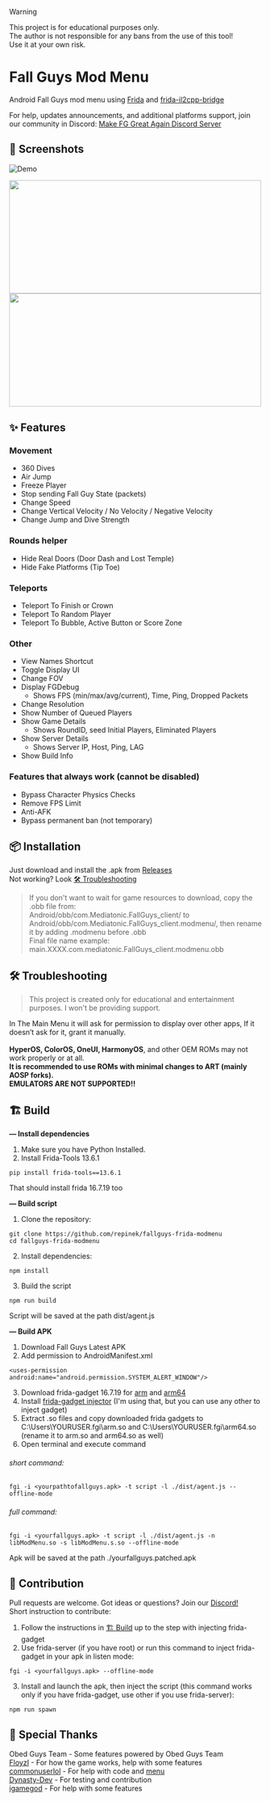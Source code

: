 > [!WARNING]  
> This project is for educational purposes only.  
> The author is not responsible for any bans from the use of this tool!  
> Use it at your own risk.

# Fall Guys Mod Menu
Android Fall Guys mod menu using [Frida](https://frida.re/) and [frida-il2cpp-bridge](https://github.com/vfsfitvnm/frida-il2cpp-bridge) <br>

For help, updates announcements, and additional platforms support, join our community in Discord:
[Make FG Great Again Discord Server](https://discord.gg/cNFJ73P6p3) 

## 📸 Screenshots
![Demo](https://github.com/user-attachments/assets/57b9a4cd-3a62-47b7-8a3e-17dc801ea0b3)

<img src="https://github.com/user-attachments/assets/59ddff53-6dc1-49cc-8396-4243bb3c096a" width="500" height="224"/>
<img src="https://github.com/user-attachments/assets/f2164534-1700-4ba6-b681-576dca29583d" width="500" height="224"/>

## ✨ Features

### Movement
- 360 Dives
- Air Jump
- Freeze Player
- Stop sending Fall Guy State (packets)
- Change Speed
- Change Vertical Velocity / No Velocity / Negative Velocity
- Change Jump and Dive Strength

### Rounds helper
- Hide Real Doors (Door Dash and Lost Temple)
- Hide Fake Platforms (Tip Toe)

### Teleports
- Teleport To Finish or Crown
- Teleport To Random Player
- Teleport To Bubble, Active Button or Score Zone

### Other
- View Names Shortcut
- Toggle Display UI
- Change FOV
- Display FGDebug
  - Shows FPS (min/max/avg/current), Time, Ping, Dropped Packets
- Change Resolution
- Show Number of Queued Players
- Show Game Details
  - Shows RoundID, seed Initial Players, Eliminated Players
- Show Server Details
  - Shows Server IP, Host, Ping, LAG
- Show Build Info

### Features that always work (cannot be disabled)
- Bypass Character Physics Checks
- Remove FPS Limit
- Anti-AFK
- Bypass permanent ban (not temporary)
  
## 📦 Installation
Just download and install the .apk from [Releases](https://github.com/repinek/fallguys-frida-modmenu/releases/latest) <br>
Not working? Look [🛠️ Troubleshooting](#%EF%B8%8F-troubleshooting)

> If you don't want to wait for game resources to download, copy the .obb file from: <br>
> Android/obb/com.Mediatonic.FallGuys_client/ to <br>
> Android/obb/com.Mediatonic.FallGuys_client.modmenu/, then rename it by adding .modmenu before .obb <br>
> Final file name example: main.XXXX.com.mediatonic.FallGuys_client.modmenu.obb <br>

## 🛠️ Troubleshooting
> This project is created only for educational and entertainment purposes. I won't be providing support.

In The Main Menu it will ask for permission to display over other apps, If it doesn’t ask for it, grant it manually. <br><br>
**HyperOS, ColorOS, OneUI, HarmonyOS**, and other OEM ROMs may not work properly or at all. <br>
**It is recommended to use ROMs with minimal changes to ART (mainly AOSP forks).** <br>
**EMULATORS ARE NOT SUPPORTED!!** <br>

## 🏗️ Build
**— Install dependencies**
1. Make sure you have Python Installed. 
2. Install Frida-Tools 13.6.1
```
pip install frida-tools==13.6.1
```
That should install frida 16.7.19 too <br>

**— Build script**
1. Clone the repository:
```
git clone https://github.com/repinek/fallguys-frida-modmenu
cd fallguys-frida-modmenu
```
2. Install dependencies:
``` 
npm install 
```
3. Build the script
```
npm run build
```
Script will be saved at the path dist/agent.js <br>

**— Build APK**
1. Download Fall Guys Latest APK
2. Add permission to AndroidManifest.xml
```
<uses-permission android:name="android.permission.SYSTEM_ALERT_WINDOW"/>
```
3. Download frida-gadget 16.7.19 for [arm](https://github.com/frida/frida/releases/download/16.7.19/frida-gadget-16.7.19-android-arm.so.xz) and [arm64](https://github.com/frida/frida/releases/download/16.7.19/frida-gadget-16.7.19-android-arm64.so.xz)
4. Install [frida-gadget injector](https://github.com/commonuserlol/fgi) (I'm using that, but you can use any other to inject gadget)
5. Extract .so files and copy downloaded frida gadgets to C:\Users\YOURUSER\.fgi\arm.so and C:\Users\YOURUSER\.fgi\arm64.so (rename it to arm.so and arm64.so as well)
6. Open terminal and execute command 
###### short command:
```
fgi -i <yourpathtofallguys.apk> -t script -l ./dist/agent.js --offline-mode
```
###### full command:
```
fgi -i <yourfallguys.apk> -t script -l ./dist/agent.js -n libModMenu.so -s libModMenu.s.so --offline-mode
```
Apk will be saved at the path ./yourfallguys.patched.apk 

## 🤝 Contribution
Pull requests are welcome. Got ideas or questions? Join our [Discord!](https://discord.gg/cNFJ73P6p3) <br>
Short instruction to contribute: 
1. Follow the instructions in [🏗️ Build](#%EF%B8%8F-build) up to the step with injecting frida-gadget
2. Use frida-server (if you have root) or run this command to inject frida-gadget in your apk in listen mode:
```
fgi -i <yourfallguys.apk> --offline-mode
```
3. Install and launch the apk, then inject the script (this command works only if you have frida-gadget, use other if you use frida-server):
```
npm run spawn
```

## 🙏 Special Thanks
Obed Guys Team - Some features powered by Obed Guys Team <br>
[FloyzI](https://github.com/FloyzI) - For how the game works, help with some features<br>
[commonuserlol](https://github.com/commonuserlol) - For help with code and [menu](https://github.com/commonuserlol/frida-java-menu) <br>
[Dynasty-Dev](https://github.com/Dynasty-Dev) - For testing and contribution <br>
[igamegod](https://github.com/igamegod) - For help with some features
